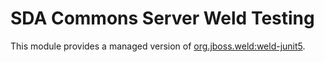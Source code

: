 # SDA Commons Server Weld Testing

This module provides a managed version
of [org.jboss.weld:weld-junit5](https://github.com/weld/weld-testing/blob/master/junit5/README.md).
